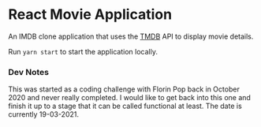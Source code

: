 # React Movie Application

An IMDB clone application that uses the [TMDB](themoviedb.org) API to display movie details.

Run `yarn start` to start the application locally.

### Dev Notes

This was started as a coding challenge with Florin Pop back in October 2020 and never really completed. I would like to get back into this one and finish it up to a stage that it can be called functional at least. The date is currently 19-03-2021.